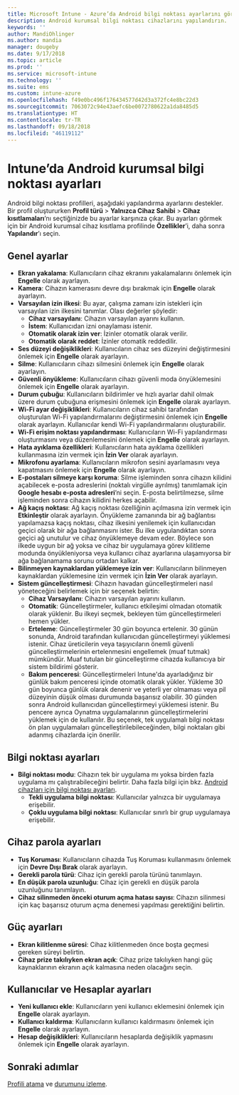 ```yaml
---
title: Microsoft Intune - Azure’da Android bilgi noktası ayarlarını görüntüleme | Microsoft Docs
description: Android kurumsal bilgi noktası cihazlarını yapılandırın.
keywords: ''
author: MandiOhlinger
ms.author: mandia
manager: dougeby
ms.date: 9/17/2018
ms.topic: article
ms.prod: ''
ms.service: microsoft-intune
ms.technology: ''
ms.suite: ems
ms.custom: intune-azure
ms.openlocfilehash: f49e0bc496f176434577d42d3a372fc4e8bc22d3
ms.sourcegitcommit: 7063072c94e43aefc6be0072780622a1da8485d5
ms.translationtype: HT
ms.contentlocale: tr-TR
ms.lasthandoff: 09/18/2018
ms.locfileid: "46119112"
---
```

# <a name="android-enterprise-kiosk-settings-in-intune"></a>Intune’da Android kurumsal bilgi noktası ayarları

Android bilgi noktası profilleri, aşağıdaki yapılandırma ayarlarını destekler. Bir profil oluştururken **Profil türü** > **Yalnızca Cihaz Sahibi** > **Cihaz kısıtlamaları**’nı seçtiğinizde bu ayarlar karşınıza çıkar. Bu ayarları görmek için bir Android kurumsal cihaz kısıtlama profilinde **Özellikler**’i, daha sonra **Yapılandır**’ı seçin.

## <a name="general-settings"></a>Genel ayarlar

- **Ekran yakalama**: Kullanıcıların cihaz ekranını yakalamalarını önlemek için **Engelle** olarak ayarlayın.
- **Kamera**: Cihazın kamerasını devre dışı bırakmak için **Engelle** olarak ayarlayın.
- **Varsayılan izin ilkesi**: Bu ayar, çalışma zamanı izin istekleri için varsayılan izin ilkesini tanımlar. Olası değerler şöyledir:
    - **Cihaz varsayılanı**: Cihazın varsayılan ayarını kullanın.
    - **İstem**: Kullanıcıdan izni onaylaması istenir.
    - **Otomatik olarak izin ver**: İzinler otomatik olarak verilir.
    - **Otomatik olarak reddet**: İzinler otomatik reddedilir.
- **Ses düzeyi değişiklikleri**: Kullanıcıların cihaz ses düzeyini değiştirmesini önlemek için **Engelle** olarak ayarlayın.
- **Silme**: Kullanıcıların cihazı silmesini önlemek için **Engelle** olarak ayarlayın.
- **Güvenli önyükleme**: Kullanıcıların cihazı güvenli moda önyüklemesini önlemek için **Engelle** olarak ayarlayın.
- **Durum çubuğu**: Kullanıcıların bildirimler ve hızlı ayarlar dahil olmak üzere durum çubuğuna erişmesini önlemek için **Engelle** olarak ayarlayın.
- **Wi-Fi ayar değişiklikleri**: Kullanıcıların cihaz sahibi tarafından oluşturulan Wi-Fi yapılandırmalarını değiştirmesini önlemek için **Engelle** olarak ayarlayın. Kullanıcılar kendi Wi-Fi yapılandırmalarını oluşturabilir.
- **Wi-Fi erişim noktası yapılandırması**: Kullanıcıların Wi-Fi yapılandırması oluşturmasını veya düzenlemesini önlemek için **Engelle** olarak ayarlayın.
- **Hata ayıklama özellikleri**: Kullanıcıların hata ayıklama özellikleri kullanmasına izin vermek için **İzin Ver** olarak ayarlayın.
- **Mikrofonu ayarlama**: Kullanıcıların mikrofon sesini ayarlamasını veya kapatmasını önlemek için **Engelle** olarak ayarlayın.
- **E-postaları silmeye karşı koruma**: Silme işleminden sonra cihazın kilidini açabilecek e-posta adreslerini (noktalı virgülle ayrılmış) tanımlamak için **Google hesabı e-posta adresleri**’ni seçin. E-posta belirtilmezse, silme işleminden sonra cihazın kilidini herkes açabilir.
- **Ağ kaçış noktası**: Ağ kaçış noktası özelliğinin açılmasına izin vermek için **Etkinleştir** olarak ayarlayın. Önyükleme zamanında bir ağ bağlantısı yapılamazsa kaçış noktası, cihaz ilkesini yenilemek için kullanıcıdan geçici olarak bir ağa bağlanmasını ister. Bu ilke uygulandıktan sonra geçici ağ unutulur ve cihaz önyüklemeye devam eder. Böylece son ilkede uygun bir ağ yoksa ve cihaz bir uygulamaya görev kilitleme modunda önyükleniyorsa veya kullanıcı cihaz ayarlarına ulaşamıyorsa bir ağa bağlanamama sorunu ortadan kalkar.
- **Bilinmeyen kaynaklardan yüklemeye izin ver**: Kullanıcıların bilinmeyen kaynaklardan yüklemesine izin vermek için **İzin Ver** olarak ayarlayın.
- **Sistem güncelleştirmesi**: Cihazın havadan güncelleştirmeleri nasıl yöneteceğini belirlemek için bir seçenek belirtin:
    - **Cihaz Varsayılanı**: Cihazın varsayılan ayarını kullanın.
    - **Otomatik**: Güncelleştirmeler, kullanıcı etkileşimi olmadan otomatik olarak yüklenir. Bu ilkeyi seçmek, bekleyen tüm güncelleştirmeleri hemen yükler.
    - **Erteleme**: Güncelleştirmeler 30 gün boyunca ertelenir. 30 günün sonunda, Android tarafından kullanıcıdan güncelleştirmeyi yüklemesi istenir. Cihaz üreticilerin veya taşıyıcıların önemli güvenli güncelleştirmelerinin ertelenmesini engellemek (muaf tutmak) mümkündür. Muaf tutulan bir güncelleştirme cihazda kullanıcıya bir sistem bildirimi gösterir. 
    - **Bakım penceresi**: Güncelleştirmeleri Intune'da ayarladığınız bir günlük bakım penceresi içinde otomatik olarak yükler. Yükleme 30 gün boyunca günlük olarak denenir ve yeterli yer olmaması veya pil düzeyinin düşük olması durumunda başarısız olabilir. 30 günden sonra Android kullanıcıdan güncelleştirmeyi yüklemesi istenir. Bu pencere ayrıca Oynatma uygulamalarının güncelleştirmelerini yüklemek için de kullanılır. Bu seçenek, tek uygulamalı bilgi noktası ön plan uygulamaları güncelleştirilebileceğinden, bilgi noktaları gibi adanmış cihazlarda için önerilir. 

## <a name="kiosk-settings"></a>Bilgi noktası ayarları

- **Bilgi noktası modu**: Cihazın tek bir uygulama mı yoksa birden fazla uygulama mı çalıştırabileceğini belirtir. Daha fazla bilgi için bkz. [Android cihazları için bilgi noktası ayarları](android-kiosk-settings.md).
    - **Tekli uygulama bilgi noktası**: Kullanıcılar yalnızca bir uygulamaya erişebilir.
    - **Çoklu uygulama bilgi noktası**: Kullanıcılar sınırlı bir grup uygulamaya erişebilir.

## <a name="device-password-settings"></a>Cihaz parola ayarları

- **Tuş Koruması**: Kullanıcıların cihazda Tuş Koruması kullanmasını önlemek için **Devre Dışı Bırak** olarak ayarlayın.
- **Gerekli parola türü**: Cihaz için gerekli parola türünü tanımlayın.
- **En düşük parola uzunluğu**: Cihaz için gerekli en düşük parola uzunluğunu tanımlayın.
- **Cihaz silinmeden önceki oturum açma hatası sayısı**: Cihazın silinmesi için kaç başarısız oturum açma denemesi yapılması gerektiğini belirtin.

## <a name="power-settings"></a>Güç ayarları

- **Ekran kilitlenme süresi**: Cihaz kilitlenmeden önce boşta geçmesi gereken süreyi belirtin.
- **Cihaz prize takılıyken ekran açık**: Cihaz prize takılıyken hangi güç kaynaklarının ekranın açık kalmasına neden olacağını seçin.

## <a name="users-and-accounts-settings"></a>Kullanıcılar ve Hesaplar ayarları

- **Yeni kullanıcı ekle**: Kullanıcıların yeni kullanıcı eklemesini önlemek için **Engelle** olarak ayarlayın.
- **Kullanıcı kaldırma**: Kullanıcıların kullanıcı kaldırmasını önlemek için **Engelle** olarak ayarlayın.
- **Hesap değişiklikleri**: Kullanıcıların hesaplarda değişiklik yapmasını önlemek için **Engelle** olarak ayarlayın.

## <a name="next-steps"></a>Sonraki adımlar
[Profili atama](device-profile-assign.md) ve [durumunu izleme](device-profile-monitor.md).



